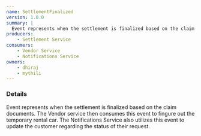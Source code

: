 ```yaml
---
name: SettlementFinalized
version: 1.0.0
summary: |
  Event represents when the settlement is finalized based on the claim documents.
producers:
    - Settlement Service
consumers:
    - Vendor Service
    - Notifications Service
owners:
    - dhiraj
    - mythili
---
```


### Details

Event represents when the settlement is finalized based on the claim documents. The Vendor service then consumes this event to fingure out the temporary rental car. The Notifications Service also utilizes this event to update the customer regarding the status of their request. 

<NodeGraph title="Consumer / Producer Diagram" />

<Schema />